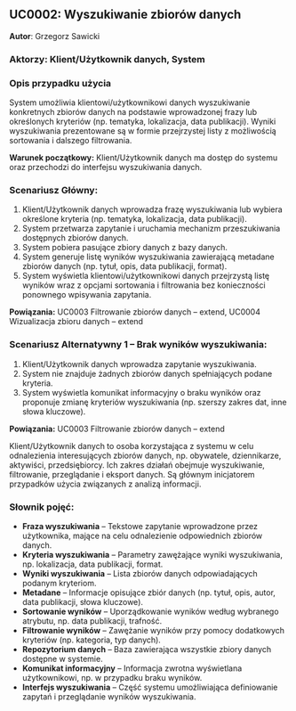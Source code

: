 ## UC0002: Wyszukiwanie zbiorów danych

**Autor**: Grzegorz Sawicki 

### Aktorzy: Klient/Użytkownik danych, System

### Opis przypadku użycia  
System umożliwia klientowi/użytkownikowi danych wyszukiwanie konkretnych zbiorów danych na podstawie wprowadzonej frazy lub określonych kryteriów (np. tematyka, lokalizacja, data publikacji). Wyniki wyszukiwania prezentowane są w formie przejrzystej listy z możliwością sortowania i dalszego filtrowania.

**Warunek początkowy:** Klient/Użytkownik danych ma dostęp do systemu oraz przechodzi do interfejsu wyszukiwania danych.

### Scenariusz Główny:
1. Klient/Użytkownik danych wprowadza frazę wyszukiwania lub wybiera określone kryteria (np. tematyka, lokalizacja, data publikacji).
2. System przetwarza zapytanie i uruchamia mechanizm przeszukiwania dostępnych zbiorów danych.
3. System pobiera pasujące zbiory danych z bazy danych.
4. System generuje listę wyników wyszukiwania zawierającą metadane zbiorów danych (np. tytuł, opis, data publikacji, format).
5. System wyświetla klientowi/użytkownikowi danych przejrzystą listę wyników wraz z opcjami sortowania i filtrowania bez konieczności ponownego wpisywania zapytania.

**Powiązania:** UC0003 Filtrowanie zbiorów danych – extend, UC0004 Wizualizacja zbioru danych – extend  

### Scenariusz Alternatywny 1 – Brak wyników wyszukiwania:
1. Klient/Użytkownik danych wprowadza zapytanie wyszukiwania.
2. System nie znajduje żadnych zbiorów danych spełniających podane kryteria.
3. System wyświetla komunikat informacyjny o braku wyników oraz proponuje zmianę kryteriów wyszukiwania (np. szerszy zakres dat, inne słowa kluczowe).

**Powiązania:** UC0003 Filtrowanie zbiorów danych – extend

Klient/Użytkownik danych to osoba korzystająca z systemu w celu odnalezienia interesujących zbiorów danych, np. obywatele, dziennikarze, aktywiści, przedsiębiorcy. Ich zakres działań obejmuje wyszukiwanie, filtrowanie, przeglądanie i eksport danych. Są głównym inicjatorem przypadków użycia związanych z analizą informacji.

### Słownik pojęć:

- **Fraza wyszukiwania** – Tekstowe zapytanie wprowadzone przez użytkownika, mające na celu odnalezienie odpowiednich zbiorów danych.
- **Kryteria wyszukiwania** – Parametry zawężające wyniki wyszukiwania, np. lokalizacja, data publikacji, format.
- **Wyniki wyszukiwania** – Lista zbiorów danych odpowiadających podanym kryteriom.
- **Metadane** – Informacje opisujące zbiór danych (np. tytuł, opis, autor, data publikacji, słowa kluczowe).
- **Sortowanie wyników** – Uporządkowanie wyników według wybranego atrybutu, np. data publikacji, trafność.
- **Filtrowanie wyników** – Zawężanie wyników przy pomocy dodatkowych kryteriów (np. kategoria, typ danych).
- **Repozytorium danych** – Baza zawierająca wszystkie zbiory danych dostępne w systemie.
- **Komunikat informacyjny** – Informacja zwrotna wyświetlana użytkownikowi, np. w przypadku braku wyników.
- **Interfejs wyszukiwania** – Część systemu umożliwiająca definiowanie zapytań i przeglądanie wyników wyszukiwania.
